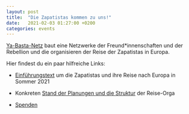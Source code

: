 ```yaml
---
layout: post
title:  "Die Zapatistas kommen zu uns!"
date:   2021-02-03 01:27:00 +0200
categories: events
---
```

[Ya-Basta-Netz](https://www.ya-basta-netz.org/) baut eine Netzwerke der Freund*innenschaften und der Rebellion und die organisieren der Reise der Zapatistas in Europa.

Hier findest du ein paar hilfreiche Links:

* [Einführungstext](https://www.ya-basta-netz.org/die-zapatistas-in-europa/) um die Zapatistas und ihre Reise nach Europa in Sommer 2021


* Konkreten [Stand der Planungen und die Struktur](https://www.ya-basta-netz.org/reise-orga/) der Reise-Orga


* [Spenden](https://www.ya-basta-netz.org/die-zapatistas-kommen-zu-uns/)
